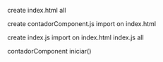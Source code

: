 create index.html
    all 

create contadorComponent.js 
import on index.html 

create index.js 
import on index.html 
index.js 
    all

contadorComponent
    iniciar()